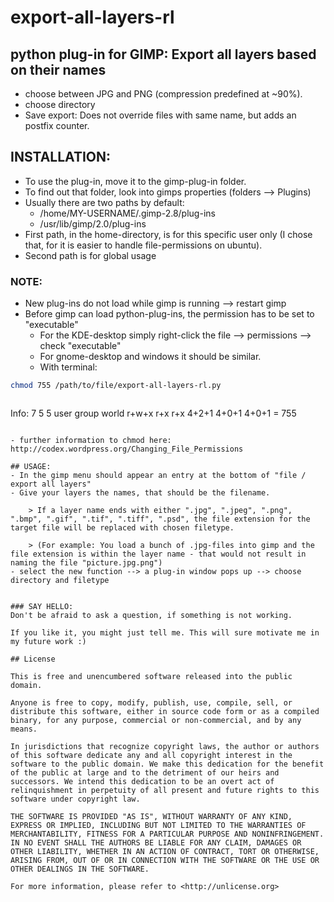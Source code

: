 # export-all-layers-rl
## python plug-in for GIMP: Export all layers based on their names
- choose between JPG and PNG (compression predefined at ~90%).
- choose directory
- Save export: Does not override files with same name, but adds an postfix counter.

## INSTALLATION:
- To use the plug-in, move it to the gimp-plug-in folder.
- To find out that folder, look into gimps properties (folders --> Plugins)
- Usually there are two paths by default:
    - /home/MY-USERNAME/.gimp-2.8/plug-ins
    - /usr/lib/gimp/2.0/plug-ins
- First path, in the home-directory, is for this specific user only (I chose that, for it is easier to handle file-permissions on ubuntu).
- Second path is for global usage

### NOTE:
- New plug-ins do not load while gimp is running --> restart gimp
- Before gimp can load python-plug-ins, the permission has to be set to "executable"
	- For the KDE-desktop simply right-click the file --> permissions --> check "executable"
	- For gnome-desktop and windows it should be similar.
	- With terminal:
```sh
chmod 755 /path/to/file/export-all-layers-rl.py
```
>```
Info:
 7       5     5
user   group  world
r+w+x  r+x    r+x
4+2+1  4+0+1  4+0+1  = 755
```		
 
- further information to chmod here: http://codex.wordpress.org/Changing_File_Permissions

## USAGE:
- In the gimp menu should appear an entry at the bottom of "file / export all layers"
- Give your layers the names, that should be the filename.

    > If a layer name ends with either ".jpg", ".jpeg", ".png", ".bmp", ".gif", ".tif", ".tiff", ".psd", the file extension for the target file will be replaced with chosen filetype. 

    > (For example: You load a bunch of .jpg-files into gimp and the file extension is within the layer name - that would not result in naming the file "picture.jpg.png")
- select the new function --> a plug-in window pops up --> choose directory and filetype


### SAY HELLO:
Don't be afraid to ask a question, if something is not working. 

If you like it, you might just tell me. This will sure motivate me in my future work :)

## License

This is free and unencumbered software released into the public domain.

Anyone is free to copy, modify, publish, use, compile, sell, or
distribute this software, either in source code form or as a compiled
binary, for any purpose, commercial or non-commercial, and by any
means.

In jurisdictions that recognize copyright laws, the author or authors
of this software dedicate any and all copyright interest in the
software to the public domain. We make this dedication for the benefit
of the public at large and to the detriment of our heirs and
successors. We intend this dedication to be an overt act of
relinquishment in perpetuity of all present and future rights to this
software under copyright law.

THE SOFTWARE IS PROVIDED "AS IS", WITHOUT WARRANTY OF ANY KIND,
EXPRESS OR IMPLIED, INCLUDING BUT NOT LIMITED TO THE WARRANTIES OF
MERCHANTABILITY, FITNESS FOR A PARTICULAR PURPOSE AND NONINFRINGEMENT.
IN NO EVENT SHALL THE AUTHORS BE LIABLE FOR ANY CLAIM, DAMAGES OR
OTHER LIABILITY, WHETHER IN AN ACTION OF CONTRACT, TORT OR OTHERWISE,
ARISING FROM, OUT OF OR IN CONNECTION WITH THE SOFTWARE OR THE USE OR
OTHER DEALINGS IN THE SOFTWARE.

For more information, please refer to <http://unlicense.org>
